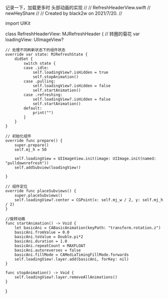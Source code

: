 记录一下，加载更多时
头部动画的实现
//
//  RefreshHeaderView.swift
//  newHeyShare
//
//  Created by black2w on 2021/7/20.
//

import UIKit

class RefreshHeaderView: MJRefreshHeader {
    // 转圈的菊花
       var loadingView: UIImageView?

    // 处理不同刷新状态下的组件状态
    override var state: MJRefreshState {
        didSet {
            switch state {
            case .idle:
                self.loadingView?.isHidden = true
                self.stopAnimation()
            case .pulling:
                self.loadingView?.isHidden = false
                self.startAnimation()
            case .refreshing:
                self.loadingView?.isHidden = false
                self.startAnimation()
            default:
                print("")
            }
        }
    }
    
    // 初始化组件
    override func prepare() {
        super.prepare()
        self.mj_h = 50
        
        self.loadingView = UIImageView.init(image: UIImage.init(named: "pulldownrefresh"))
        self.addSubview(loadingView!)
        
    }
    
    // 组件定位
    override func placeSubviews() {
        super.placeSubviews()
        self.loadingView?.center = CGPoint(x: self.mj_w / 2, y: self.mj_h / 2)
    }
    
    //旋转动画
    func startAnimation() -> Void {
        let basicAni = CABasicAnimation(keyPath: "transform.rotation.z")
        basicAni.fromValue = 0.0
        basicAni.toValue = Double.pi*2
        basicAni.duration = 1.0
        basicAni.repeatCount = MAXFLOAT
        basicAni.autoreverses = false
        basicAni.fillMode = CAMediaTimingFillMode.forwards
        self.loadingView!.layer.add(basicAni, forKey: nil)
    }
    
    func stopAnimation() -> Void {
        self.loadingView?.layer.removeAllAnimations()
    }
}
